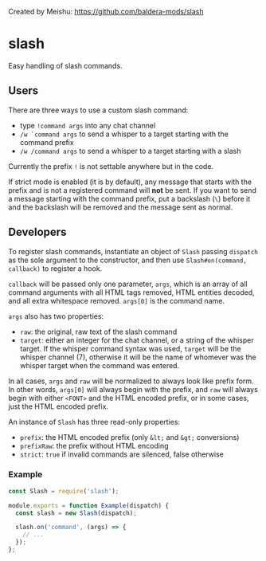 Created by Meishu: https://github.com/baldera-mods/slash

# slash

Easy handling of slash commands.

## Users

There are three ways to use a custom slash command:

* type `` !command args `` into any chat channel
* `` /w `command args `` to send a whisper to a target starting with the command prefix
* `/w /command args` to send a whisper to a target starting with a slash

Currently the prefix `` ! `` is not settable anywhere but in the code.

If strict mode is enabled (it is by default), any message that starts with the prefix and is not a registered command will **not** be sent. If you want to send a message starting with the command prefix, put a backslash (`\`) before it and the backslash will be removed and the message sent as normal.

## Developers

To register slash commands, instantiate an object of `Slash` passing `dispatch` as the sole argument to the constructor, and then use `Slash#on(command, callback)` to register a hook.

`callback` will be passed only one parameter, `args`, which is an array of all command arguments with all HTML tags removed, HTML entities decoded, and all extra whitespace removed. `args[0]` is the command name.

`args` also has two properties:
* `raw`: the original, raw text of the slash command
* `target`: either an integer for the chat channel, or a string of the whisper target. If the whisper command syntax was used, `target` will be the whisper channel (7), otherwise it will be the name of whomever was the whisper target when the command was entered.

In all cases, `args` and `raw` will be normalized to always look like prefix form. In other words, `args[0]` will always begin with the prefix, and `raw` will always begin with either `<FONT>` and the HTML encoded prefix, or in some cases, just the HTML encoded prefix.

An instance of `Slash` has three read-only properties:
* `prefix`: the HTML encoded prefix (only `&lt;` and `&gt;` conversions)
* `prefixRaw`: the prefix without HTML encoding
* `strict`: `true` if invalid commands are silenced, false otherwise

### Example

```js
const Slash = require('slash');

module.exports = function Example(dispatch) {
  const slash = new Slash(dispatch);

  slash.on('command', (args) => {
    // ...
  });
};
```
